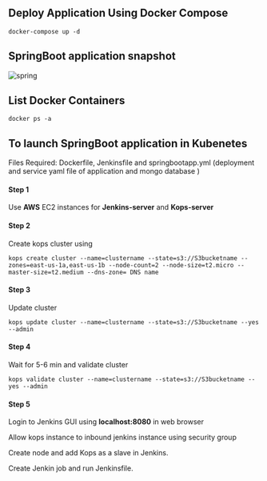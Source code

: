 
## Deploy Application Using Docker Compose 

```docker-compose 
docker-compose up -d 
```
## SpringBoot application snapshot
![spring](https://user-images.githubusercontent.com/86631180/196008823-7b0e698d-7ab4-4cb9-a9ef-e56bf7e97638.png)

## List Docker Containers
```docker
docker ps -a
```

## To launch SpringBoot application in Kubenetes
Files Required: Dockerfile, Jenkinsfile and springbootapp.yml (deployment and service yaml file of application and mongo database )

#### Step 1

Use **AWS** EC2 instances for **Jenkins-server** and **Kops-server**

#### Step 2
Create kops cluster using 

```kops
kops create cluster --name=clustername --state=s3://S3bucketname --zones=east-us-1a,east-us-1b --node-count=2 --node-size=t2.micro --master-size=t2.medium --dns-zone= DNS name
```
#### Step 3

Update cluster

```kops
kops update cluster --name=clustername --state=s3://S3bucketname --yes --admin
```
#### Step 4

Wait for 5-6 min and validate cluster

```kops
kops validate cluster --name=clustername --state=s3://S3bucketname --yes --admin
```
#### Step 5

Login to Jenkins GUI using **localhost:8080** in web browser

Allow kops instance to inbound jenkins instance using security group

Create node and add Kops as a slave in Jenkins.

Create Jenkin job and run Jenkinsfile. 
